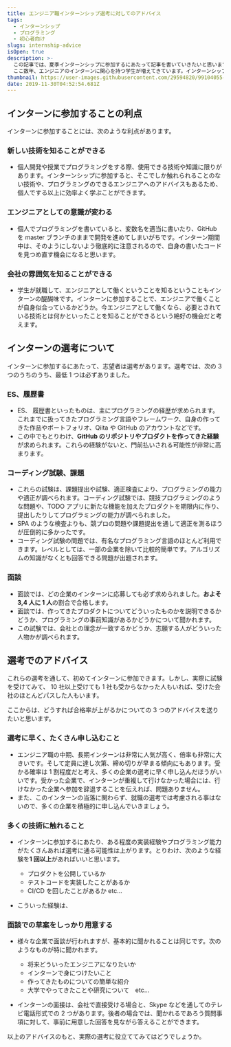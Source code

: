 ```yaml
---
title: エンジニア職インターンシップ選考に対してのアドバイス
tags:
  - インターンシップ
  - プログラミング
  - 初心者向け
slugs: internship-advice
isOpen: true  
description: >-
  この記事では、夏季インターンシップに参加するにあたって記事を書いていきたいと思います。
  ここ数年、エンジニアのインターンに関心を持つ学生が増えてきています。インターンシップに参加することで就職が有利になるだけでなく、エンジニアという役職では、どういったことができるのかということを知ることができるという利点があるためです。しかし、参加できる人数には限りがあり、年々難しくなっています。そこで、この記事を通して、エンジニア職インターンシップに参加を志望する学生対してぼくなりのアドバイスを書いていきたいと思い、書いていきたいと思います。
thumbnail: https://user-images.githubusercontent.com/29594820/99104055-cd990300-2623-11eb-9891-3081271c5655.png
date: 2019-11-30T04:52:54.681Z
---
```



## インターンに参加することの利点

インターンに参加することには、次のような利点があります。

### 新しい技術を知ることができる
  - 個人開発や授業でプログラミングをする際、使用できる技術や知識に限りがあります。インターンシップに参加すると、そこでしか触れられることのない技術や、プログラミングのできるエンジニアへのアドバイスもあるため、個人でする以上に効率よく学ぶことができます。
### エンジニアとしての意識が変わる
  - 個人でプログラミングを書いていると、変数名を適当に書いたり、GitHub を master ブランチのままで開発を進めてしまいがちです。インターン期間中は、そのようにしないよう徹底的に注意されるので、自身の書いたコードを見つめ直す機会になると思います。
### 会社の雰囲気を知ることができる
  - 学生が就職して、エンジニアとして働くということを知るということもインターンの醍醐味です。インターンに参加することで、エンジニアで働くことが自身似合っているかどうか。今エンジニアとして働くなら、必要とされている技術とは何かといったことを知ることができるという絶好の機会だと考えます。


## インターンの選考について
インターンに参加するにあたって、志望者は選考があります。選考では、次の 3 つのうちのうち、最低 1 つは必ずありました。
### ES、履歴書
  - ES、 履歴書といったものは、主にプログラミングの経歴が求められます。これまでに扱ってきたプログラミング言語やフレームワーク、自身の作ってきた作品やポートフォリオ、Qiita や GitHub のアカウントなどです。
  - この中でもとりわけ、**GitHub のリポジトリやプロダクトを作ってきた経験**が求められます。これらの経験がないと、門前払いされる可能性が非常に高まります。
  
### コーディング試験、課題
  - これらの試験は、課題提出や試験、適正検査により、プログラミングの能力や適正が調べられます。コーディング試験では、競技プログラミングのような問題や、TODO アプリに新たな機能を加えたプロダクトを期限内に作り、提出したりしてプログラミングの能力が調べられました。
  - SPA のような検査よりも、競プロの問題や課題提出を通して適正を測るほうが圧倒的に多かったです。
  - コーディング試験の問題では、有名なプログラミング言語のほとんど利用できます。レベルとしては、一部の企業を除いて比較的簡単です。アルゴリズムの知識がなくとも回答できる問題が出題されます。
### 面談
  - 面談では、どの企業のインターンに応募しても必ず求められました。**およそ 3,4 人に 1 人**の割合で合格します。
  - 面談では、作ってきたプロダクトについてどういったものかを説明できるかどうか、プログラミングの事前知識があるかどうかについて聞かれます。
  - この試験では、会社との理念が一致するかどうか、志願する人がどういった人物かが調べられます。
## 選考でのアドバイス
これらの選考を通して、初めてインターンに参加できます。しかし、実際に試験を受けてみて、
10 社以上受けても 1 社も受からなかった人もいれば、受けた会社のほとんどパスした人もいます。

ここからは、どうすれば合格率が上がるかについての 3 つのアドバイスを送りたいと思います。

### 選考に早く、たくさん申し込むこと
  - エンジニア職の中期、長期インターンは非常に人気が高く、倍率も非常に大きいです。そして定員に達し次第、締め切りが早まる傾向にもあります。受かる確率は 1 割程度だと考え、多くの企業の選考に早く申し込んだほうがいいです。受かった企業で、インターンが重複して行けなかった場合には、行けなかった企業へ参加を辞退することを伝えれば、問題ありません。
  - また、このインターンの当落に関わらず、就職の選考では考慮される事はないので、多くの企業を積極的に申し込んでいきましょう。
### 多くの技術に触れること
  - インターンに参加するにあたり、ある程度の実装経験やプログラミング能力がたくさんあれば選考に通る可能性は上がります。とりわけ、次のような経験を**1 回以上**があればいいと思います。
    - プロダクトを公開しているか
    - テストコードを実装したことがあるか
    - CI/CD を回したことがあるか etc... 

  - こういった経験は、

### 面談での草案をしっかり用意する
  - 様々な企業で面談が行われますが、基本的に聞かれることは同じです。次のようなものが特に聞かれます。
    - 将来どういったエンジニアになりたいか
    - インターンで身につけたいこと
    - 作ってきたものについての簡単な紹介
    - 大学でやってきたことや研究について　etc...
    
  - インターンの面接は、会社で直接受ける場合と、Skype などを通してのテレビ電話形式での 2 つがあります。後者の場合では、聞かれるであろう質問事項に対して、事前に用意した回答を見ながら答えることができます。  


以上のアドバイスのもと、実際の選考に役立ててみてはどうでしょうか。
